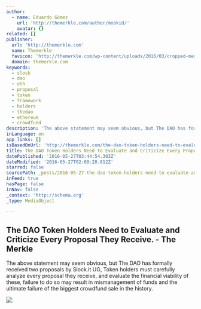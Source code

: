 ```yaml
---
author:
  - name: Eduardo Gómez
    url: 'http://themerkle.com/author/mookid/'
    avatar: {}
related: []
publisher:
  url: 'http://themerkle.com'
  name: Themerkle
  favicon: 'http://themerkle.com/wp-content/uploads/2016/03/cropped-merkle-white-1-192x192.png'
  domain: themerkle.com
keywords:
  - slock
  - dao
  - eth
  - proposal
  - token
  - framework
  - holders
  - thedao
  - ethereum
  - crowdfund
description: 'The above statement may seem obvious, but The DAO has formally received two proposals by Slock.it UG, Token holders must carefully analyze every proposal they receive, and evaluate the financial viability of these, failure to do so may result in mismanagement of funds and the ultimate failure of the biggest crowdfund sale in the history.'
inLanguage: en
app_links: []
isBasedOnUrl: 'http://themerkle.com/the-dao-token-holders-need-to-evaluate-and-criticize-every-proposal-they-receive/'
title: The DAO Token Holders Need to Evaluate and Criticize Every Proposal They Receive. - The Merkle
datePublished: '2016-05-27T03:44:54.303Z'
dateModified: '2016-05-27T02:09:28.812Z'
starred: false
sourcePath: _posts/2016-05-27-the-dao-token-holders-need-to-evaluate-and-criticize-every-p.md
inFeed: true
hasPage: false
inNav: false
_context: 'http://schema.org'
_type: MediaObject

---
```

<article style=""><h1>The DAO Token Holders Need to Evaluate and Criticize Every Proposal They Receive. - The Merkle</h1><p>The above statement may seem obvious, but The DAO has formally received two proposals by Slock.it UG, Token holders must carefully analyze every proposal they receive, and evaluate the financial viability of these, failure to do so may result in mismanagement of funds and the ultimate failure of the biggest crowdfund sale in the history.</p><img src="http://themerkle.com/wp-content/uploads/2016/04/dao-decentralized-autonomous-organization.jpg" /></article>